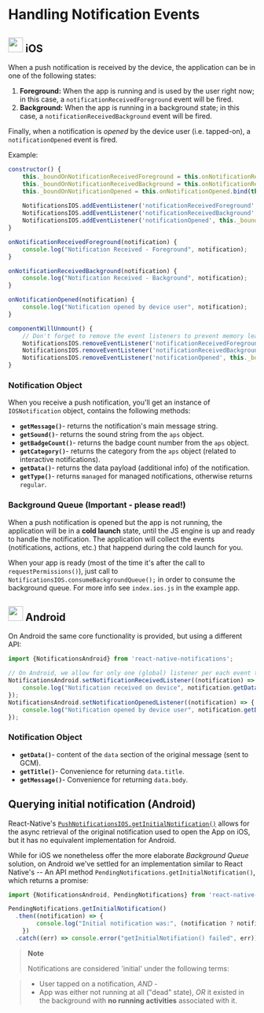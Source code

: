 
# Handling Notification Events

## <img src="https://upload.wikimedia.org/wikipedia/commons/thumb/f/fa/Apple_logo_black.svg/2000px-Apple_logo_black.svg.png" width=30/> iOS

When a push notification is received by the device, the application can be in one of the following states:

1. **Foreground:** When the app is running and is used by the user right now; in this case, a `notificationReceivedForeground` event will be fired.
2. **Background:** When the app is running in a background state; in this case, a `notificationReceivedBackground` event will be fired.

Finally, when a notification is _opened_ by the device user (i.e. tapped-on), a `notificationOpened` event is fired.

Example:

```javascript
constructor() {
    this._boundOnNotificationReceivedForeground = this.onNotificationReceivedForeground.bind(this);
    this._boundOnNotificationReceivedBackground = this.onNotificationReceivedBackground.bind(this);
    this._boundOnNotificationOpened = this.onNotificationOpened.bind(this);
    
    NotificationsIOS.addEventListener('notificationReceivedForeground', this._boundOnNotificationReceivedForeground);
    NotificationsIOS.addEventListener('notificationReceivedBackground', this._boundOnNotificationReceivedBackground);
    NotificationsIOS.addEventListener('notificationOpened', this._boundOnNotificationOpened);
}

onNotificationReceivedForeground(notification) {
	console.log("Notification Received - Foreground", notification);
}

onNotificationReceivedBackground(notification) {
	console.log("Notification Received - Background", notification);
}

onNotificationOpened(notification) {
	console.log("Notification opened by device user", notification);
}

componentWillUnmount() {
	// Don't forget to remove the event listeners to prevent memory leaks!
	NotificationsIOS.removeEventListener('notificationReceivedForeground', this._boundOnNotificationReceivedForeground);
	NotificationsIOS.removeEventListener('notificationReceivedBackground', this._boundOnNotificationReceivedBackground);
	NotificationsIOS.removeEventListener('notificationOpened', this._boundOnNotificationOpened);
}
```

### Notification Object

When you receive a push notification, you'll get an instance of `IOSNotification` object, contains the following methods:

- **`getMessage()`**- returns the notification's main message string.
- **`getSound()`**- returns the sound string from the `aps` object.
- **`getBadgeCount()`**- returns the badge count number from the `aps` object.
- **`getCategory()`**- returns the category from the `aps` object (related to interactive notifications).
- **`getData()`**- returns the data payload (additional info) of the notification.
- **`getType()`**- returns `managed` for managed notifications, otherwise returns `regular`.

### Background Queue (Important - please read!)

When a push notification is opened but the app is not running, the application will be in a **cold launch** state, until the JS engine is up and ready to handle the notification.
The application will collect the events (notifications, actions, etc.) that happend during the cold launch for you. 

When your app is ready (most of the time it's after the call to `requestPermissions()`), just call to `NotificationsIOS.consumeBackgroundQueue();` in order to consume the background queue. For more info see `index.ios.js` in the example app.

## <img src="https://upload.wikimedia.org/wikipedia/commons/thumb/a/a0/APK_format_icon.png/768px-APK_format_icon.png" width=30/> Android

On Android the same core functionality is provided, but using a different API:

```javascript
import {NotificationsAndroid} from 'react-native-notifications';

// On Android, we allow for only one (global) listener per each event type.
NotificationsAndroid.setNotificationReceivedListener((notification) => {
	console.log("Notification received on device", notification.getData());
});
NotificationsAndroid.setNotificationOpenedListener((notification) => {
	console.log("Notification opened by device user", notification.getData());
});
```

### Notification Object

- **`getData()`**- content of the `data` section of the original message (sent to GCM).
- **`getTitle()`**- Convenience for returning `data.title`.
- **`getMessage()`**- Convenience for returning `data.body`.



## Querying initial notification (Android)

React-Native's [`PushNotificationsIOS.getInitialNotification()`](https://facebook.github.io/react-native/docs/pushnotificationios.html#getinitialnotification) allows for the async retrieval of the original notification used to open the App on iOS, but it has no equivalent implementation for Android.

While for iOS we nonetheless offer the more elaborate _Background Queue_ solution, on Android we've settled for an implementation similar to React Native's -- An API method `PendingNotifications.getInitialNotification()`, which returns a promise:

```javascript
import {NotificationsAndroid, PendingNotifications} from 'react-native-notifications';

PendingNotifications.getInitialNotification()
  .then((notification) => {
  		console.log("Initial notification was:", (notification ? notification.getData() : 'N/A'));
	})  	
  .catch((err) => console.error("getInitialNotifiation() failed", err));

```

> **Note**
> 
> Notifications are considered 'initial' under the following terms:

> - User tapped on a notification, _AND_ -
> - App was either not running at all ("dead" state), _OR_ it existed in the background with **no running activities** associated with it.
